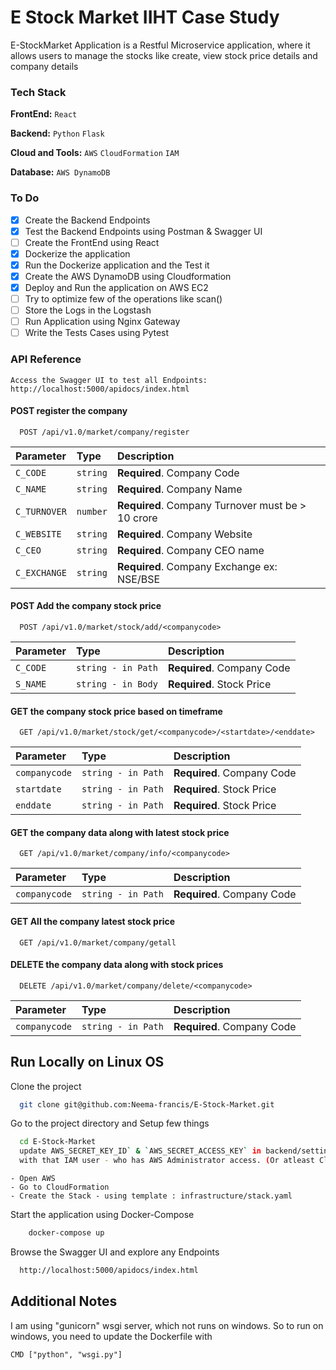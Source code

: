 
# E Stock Market IIHT Case Study

E-StockMarket Application is a Restful Microservice application, where it allows users to manage the stocks like create, view stock price details and company details


### Tech Stack

**FrontEnd:** `React`

**Backend:** `Python` `Flask`

**Cloud and Tools:** `AWS` `CloudFormation` `IAM`

**Database:** `AWS DynamoDB`


### To Do

- [x]  Create the Backend Endpoints
- [x]  Test the Backend Endpoints using Postman & Swagger UI
- [ ]  Create the FrontEnd using React
- [x]  Dockerize the application
- [x]  Run the Dockerize application and the Test it
- [x]  Create the AWS DynamoDB using Cloudformation
- [x]  Deploy and Run the application on AWS EC2 
- [ ]  Try to optimize few of the operations like scan()
- [ ]  Store the Logs in the Logstash
- [ ]  Run Application using Nginx Gateway
- [ ]  Write the Tests Cases using Pytest

### API Reference
`Access the Swagger UI to test all Endpoints: http://localhost:5000/apidocs/index.html`

#### POST  register the company

```http
  POST /api/v1.0/market/company/register
```

| Parameter | Type     | Description                    |
| :-------- | :------- | :----------------------------- |
| `C_CODE` | `string` | **Required**. Company Code |
| `C_NAME` | `string` | **Required**. Company Name |
| `C_TURNOVER` | `number` | **Required**. Company Turnover must be > 10 crore |
| `C_WEBSITE` | `string` | **Required**. Company Website |
| `C_CEO` | `string` | **Required**. Company CEO name |
| `C_EXCHANGE` | `string` | **Required**. Company Exchange ex: NSE/BSE |


#### POST  Add the company stock price

```http
  POST /api/v1.0/market/stock/add/<companycode>
```

| Parameter    | Type               | Description                                       |
|:-------------|:-------------------|:--------------------------------------------------|
| `C_CODE`     | `string - in Path` | **Required**. Company Code                        |
| `S_NAME`     | `string - in Body` | **Required**. Stock Price                         |


#### GET  the company stock price based on timeframe

```http
  GET /api/v1.0/market/stock/get/<companycode>/<startdate>/<enddate>
```


| Parameter     | Type               | Description                                       |
|:--------------|:-------------------|:--------------------------------------------------|
| `companycode` | `string - in Path` | **Required**. Company Code                        |
| `startdate`   | `string - in Path` | **Required**. Stock Price                         |
| `enddate`     | `string - in Path` | **Required**. Stock Price                         |


#### GET  the company data along with latest stock price

```http
  GET /api/v1.0/market/company/info/<companycode>
```


| Parameter     | Type               | Description                                       |
|:--------------|:-------------------|:--------------------------------------------------|
| `companycode` | `string - in Path` | **Required**. Company Code                        |


#### GET  All the company latest stock price

```http
  GET /api/v1.0/market/company/getall
```

#### DELETE  the company data along with stock prices

```http
  DELETE /api/v1.0/market/company/delete/<companycode>
```


| Parameter     | Type               | Description                                       |
|:--------------|:-------------------|:--------------------------------------------------|
| `companycode` | `string - in Path` | **Required**. Company Code                        |


## Run Locally on Linux OS

Clone the project

```bash
  git clone git@github.com:Neema-francis/E-Stock-Market.git
```

Go to the project directory and Setup few things

```bash
  cd E-Stock-Market
  update AWS_SECRET_KEY_ID` & `AWS_SECRET_ACCESS_KEY` in backend/settings.py
  with that IAM user - who has AWS Administrator access. (Or atleast Cloudformation, DynamoDB and S3)
```

```commandline
- Open AWS
- Go to CloudFormation
- Create the Stack - using template : infrastructure/stack.yaml
```
Start the application using Docker-Compose

```bash
    docker-compose up
```

Browse the Swagger UI and explore any Endpoints

```bash
  http://localhost:5000/apidocs/index.html
```


## Additional Notes

I am using "gunicorn" wsgi server, which not runs on windows. 
So to run on windows, you need to update the Dockerfile with
```
CMD ["python", "wsgi.py"]
```
